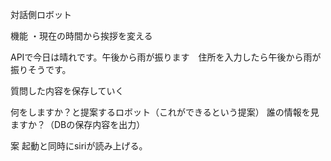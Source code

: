 対話側ロボット

機能
・現在の時間から挨拶を変える

APIで今日は晴れです。午後から雨が振ります　住所を入力したら午後から雨が振りそうです。


質問した内容を保存していく

何をしますか？と提案するロボット（これができるという提案）
誰の情報を見ますか？（DBの保存内容を出力）


案 
起動と同時にsiriが読み上げる。